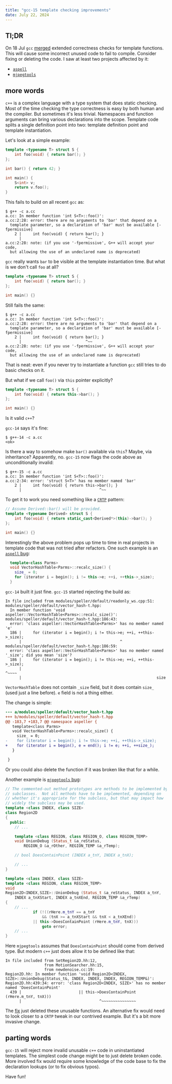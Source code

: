 ```yaml
---
title: "gcc-15 template checking improvements"
date: July 22, 2024
---
```


## Tl;DR

On 18 Jul `gcc`
[merged](https://gcc.gnu.org/git/?p=gcc.git;a=commitdiff;h=313afcfdabeab3e6705ac0bd1273627075be0023)
extended correctness checks for template functions. This will cause some
incorrect unused code to fail to compile. Consider fixing or deleting
the code. I saw at least two projects affected by it:

- [`aspell`](https://github.com/GNUAspell/aspell/pull/650)
- [`mjpegtools`](https://sourceforge.net/p/mjpeg/patches/63/)

## more words

`c++` is a complex language with a type system that does static checking.
Most of the time checking the type correctness is easy by both human and
the compiler. But sometimes it's less trivial. Namespaces and function
arguments can bring various declarations into the scope. Template code
splits a single definition point into two: template definition point
and template instantiation.

Let's look at a simple example:

```c++
template <typename T> struct S {
    int foo(void) { return bar(); }
};

int bar() { return 42; }

int main() {
    S<int> v;
    return v.foo();
}
```

This fails to build on all recent `gcc` as:

```
$ g++ -c a.cc
a.cc: In member function 'int S<T>::foo()':
a.cc:2:28: error: there are no arguments to 'bar' that depend on a
  template parameter, so a declaration of 'bar' must be available [-fpermissive]
    2 |     int foo(void) { return bar(); }
      |                            ^~~
a.cc:2:28: note: (if you use '-fpermissive', G++ will accept your code,
  but allowing the use of an undeclared name is deprecated)
```

`gcc` really wants `bar` to be visible at the template instantiation
time. But what is we don't call `foo` at all?

```c++
template <typename T> struct S {
    int foo(void) { return bar(); }
};

int main() {}
```

Still fails the same:

```
$ g++ -c a.cc
a.cc: In member function 'int S<T>::foo()':
a.cc:2:28: error: there are no arguments to 'bar' that depend on a
  template parameter, so a declaration of 'bar' must be available [-fpermissive]
    2 |     int foo(void) { return bar(); }
      |                            ^~~
a.cc:2:28: note: (if you use '-fpermissive', G++ will accept your code,
  but allowing the use of an undeclared name is deprecated)
```

That is neat: even if you never try to instantiate a function `gcc`
still tries to do basic checks on it.

But what if we call `foo()` via `this` pointer explicitly?

```c++
template <typename T> struct S {
    int foo(void) { return this->bar(); }
};

int main() {}
```

Is it valid `c++`?

`gcc-14` says it's fine:

```
$ g++-14 -c a.cc
<ok>
```

Is there a way to somehow make `bar()` available via `this`? Maybe, via
inheritance? Apparently, no. `gcc-15` now flags the code above as
unconditionally invalid:

```
$ g++-15 -c a.cc
a.cc: In member function 'int S<T>::foo()':
a.cc:2:34: error: 'struct S<T>' has no member named 'bar'
    2 |     int foo(void) { return this->bar(); }
      |                                  ^~~
```

To get it to work you need something like a
[`CRTP`](https://en.wikipedia.org/wiki/Curiously_recurring_template_pattern#Static_polymorphism)
pattern:

```c++
// Assume Derived::bar() will be provided.
template <typename Derived> struct S {
    int foo(void) { return static_cast<Derived*>(this)->bar(); }
};

int main() {}
```

Interestingly the above problem pops up time to time in real projects in
template code that was not tried after refactors. One such example is an
[`aspell` bug](https://github.com/GNUAspell/aspell/pull/650):

```c++
  template<class Parms>
  void VectorHashTable<Parms>::recalc_size() {
    size_ = 0;
    for (iterator i = begin(); i != this->e; ++i, ++this->_size);
  }
```

`gcc-14` built it just fine. `gcc-15` started rejecting the build as:

```
In file included from modules/speller/default/readonly_ws.cpp:51:
modules/speller/default/vector_hash-t.hpp:
  In member function 'void aspeller::VectorHashTable<Parms>::recalc_size()':
modules/speller/default/vector_hash-t.hpp:186:43:
  error: 'class aspeller::VectorHashTable<Parms>' has no member named 'e'
  186 |     for (iterator i = begin(); i != this->e; ++i, ++this->_size);
      |                                           ^
modules/speller/default/vector_hash-t.hpp:186:59:
  error: 'class aspeller::VectorHashTable<Parms>' has no member named '_size'; did you mean 'size'?
  186 |     for (iterator i = begin(); i != this->e; ++i, ++this->_size);
      |                                                           ^~~~~
      |                                                           size
```

`VectorHashTable` does not contain `_size` field, but it does contain
`size_` (used just a line before). `e` field is not a thing either.

The change is simple:


```diff
--- a/modules/speller/default/vector_hash-t.hpp
+++ b/modules/speller/default/vector_hash-t.hpp
@@ -183,7 +183,7 @@ namespace aspeller {
   template<class Parms>
   void VectorHashTable<Parms>::recalc_size() {
     size_ = 0;
-    for (iterator i = begin(); i != this->e; ++i, ++this->_size);
+    for (iterator i = begin(), e = end(); i != e; ++i, ++size_);
   }

 }
```

Or you could also delete the function if it was broken like that for a
while.

Another example is [`mjpegtools` bug](https://sourceforge.net/p/mjpeg/patches/63/):

```c++
// The commented-out method prototypes are methods to be implemented by
// subclasses.  Not all methods have to be implemented, depending on
// whether it's appropriate for the subclass, but that may impact how
// widely the subclass may be used.
template <class INDEX, class SIZE>
class Region2D
{
  public:
    // ...

    template <class REGION, class REGION_O, class REGION_TEMP>
    void UnionDebug (Status_t &a_reStatus,
        REGION_O &a_rOther, REGION_TEMP &a_rTemp);

    // bool DoesContainPoint (INDEX a_tnY, INDEX a_tnX);

    // ...
}

template <class INDEX, class SIZE>
template <class REGION, class REGION_TEMP>
void
Region2D<INDEX,SIZE>::UnionDebug (Status_t &a_reStatus, INDEX a_tnY,
    INDEX a_tnXStart, INDEX a_tnXEnd, REGION_TEMP &a_rTemp)
{
    // ...
            if (!((rHere.m_tnY == a_tnY
                && (tnX >= a_tnXStart && tnX < a_tnXEnd))
            || this->DoesContainPoint (rHere.m_tnY, tnX)))
                goto error;
    // ...
}
```

Here `mjpegtools` assumes that `DoesContainPoint` should come from
derived type. But modern `c++` just does allow it to be defined like that:

```
In file included from SetRegion2D.hh:12,
                 from MotionSearcher.hh:15,
                 from newdenoise.cc:19:
Region2D.hh: In member function 'void Region2D<INDEX, SIZE>::UnionDebug(Status_t&, INDEX, INDEX, INDEX, REGION_TEMP&)':
Region2D.hh:439:34: error: 'class Region2D<INDEX, SIZE>' has no member named 'DoesContainPoint'
  439 |                         || this->DoesContainPoint (rHere.m_tnY, tnX)))
      |                                  ^~~~~~~~~~~~~~~~
```

The [fix](https://sourceforge.net/p/mjpeg/Code/3513/) just deleted these
unusable functions. An alternative fix would need to look closer to a
`CRTP` tweak in our contrived example. But it's a bit more invasive change.

## parting words

`gcc-15` will reject more invalid unusable `c++` code in uninstantiated
templates. The simplest code change might be to just delete broken code.
More involved fix would require some knowledge of the code base to fix
the declaration lookups (or to fix obvious typos).

Have fun!
